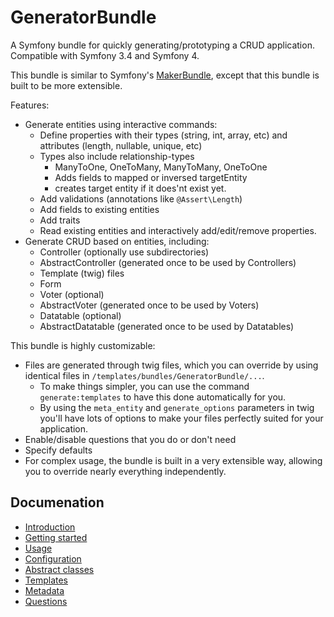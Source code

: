 GeneratorBundle
=====================

A Symfony bundle for quickly generating/prototyping a CRUD application. Compatible with
Symfony 3.4 and Symfony 4.

This bundle is similar to Symfony's [MakerBundle](https://github.com/symfony/maker-bundle),
except that this bundle is built to be more extensible.

Features:
* Generate entities using interactive commands:
    - Define properties with their types (string, int, array, etc) and attributes (length, nullable, unique, etc) 
    - Types also include relationship-types
        - ManyToOne, OneToMany, ManyToMany, OneToOne
        - Adds fields to mapped or inversed targetEntity
        - creates target entity if it does'nt exist yet.
    - Add validations (annotations like `@Assert\Length`)
    - Add fields to existing entities
    - Add traits
    - Read existing entities and interactively add/edit/remove properties.
* Generate CRUD based on entities, including:
    - Controller (optionally use subdirectories)
    - AbstractController (generated once to be used by Controllers)
    - Template (twig) files
    - Form
    - Voter (optional)
    - AbstractVoter (generated once to be used by Voters)
    - Datatable (optional)
    - AbstractDatatable (generated once to be used by Datatables)

This bundle is highly customizable:
- Files are generated through twig files, which you can override by
using identical files in `/templates/bundles/GeneratorBundle/...`.
    - To make things simpler, you can use the command `generate:templates` to 
have this done automatically for you.
    - By using the `meta_entity` and `generate_options` parameters in twig you'll have
lots of options to make your files perfectly suited for your application.
- Enable/disable questions that you do or don't need  
- Specify defaults
- For complex usage, the bundle is built in a very extensible way, allowing
you to override nearly everything independently.


## Documenation

* [Introduction](Resources/doc/introduction.md#GeneratorBundle)
* [Getting started](Resources/doc/getting_started.md#GeneratorBundle)
* [Usage](Resources/doc/usage.md#GeneratorBundle)
* [Configuration](Resources/doc/configration.md#GeneratorBundle)
* [Abstract classes](Resources/doc/abstract_classes.md#generatorbundle)
* [Templates](Resources/doc/templates.md#GeneratorBundle)
* [Metadata](Resources/doc/metadata.md#GeneratorBundle)
* [Questions](Resources/doc/questions.md#GeneratorBundle)